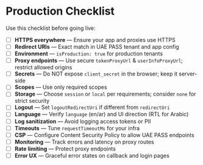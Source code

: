 # Production Checklist

Use this checklist before going live:

- [ ] **HTTPS everywhere** — Ensure your app and proxies use HTTPS
- [ ] **Redirect URIs** — Exact match in UAE PASS tenant and app config
- [ ] **Environment** — `isProduction: true` for production tenants
- [ ] **Proxy endpoints** — Use secure `tokenProxyUrl` & `userInfoProxyUrl`; restrict allowed origins
- [ ] **Secrets** — Do NOT expose `client_secret` in the browser; keep it server-side
- [ ] **Scopes** — Use only required scopes
- [ ] **Storage** — Choose `session` or `local` per requirements; consider `none` for strict security
- [ ] **Logout** — Set `logoutRedirectUri` if different from `redirectUri`
- [ ] **Language** — Verify `language` (en/ar) and UI direction (RTL for Arabic)
- [ ] **Log sanitization** — Avoid logging access tokens or PII
- [ ] **Timeouts** — Tune `requestTimeoutMs` for your infra
- [ ] **CSP** — Configure Content Security Policy to allow UAE PASS endpoints
- [ ] **Monitoring** — Track errors and latency on proxy routes
- [ ] **Rate limiting** — Protect proxy endpoints
- [ ] **Error UX** — Graceful error states on callback and login pages
